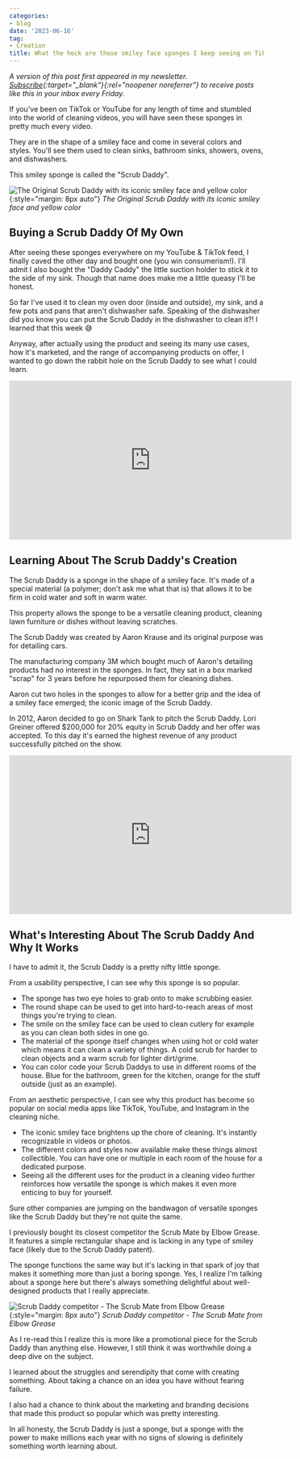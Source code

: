 ```yaml
---
categories:
- blog
date: '2023-06-16'
tag:
- Creation
title: What the heck are those smiley face sponges I keep seeing on TikTok?
---
```


_A version of this post first appeared in my newsletter. [Subscribe](https://designinsight.substack.com/){:target="\_blank"}{:rel="noopener noreferrer"} to receive posts like this in your inbox every Friday._

If you've been on TikTok or YouTube for any length of time and stumbled into the world of cleaning videos, you will have seen these sponges in pretty much every video.

They are in the shape of a smiley face and come in several colors and styles. You'll see them used to clean sinks, bathroom sinks, showers, ovens, and dishwashers.

This smiley sponge is called the "Scrub Daddy".

![The Original Scrub Daddy with its iconic smiley face and yellow color](https://substackcdn.com/image/fetch/w_1456,c_limit,f_webp,q_auto:good,fl_progressive:steep/https%3A%2F%2Fsubstack-post-media.s3.amazonaws.com%2Fpublic%2Fimages%2Fba5670d4-bb98-40e4-add8-220cef43bba7_474x474.jpeg){:style="margin: 8px auto"}
_The Original Scrub Daddy with its iconic smiley face and yellow color_

## Buying a Scrub Daddy Of My Own

After seeing these sponges everywhere on my YouTube & TikTok feed, I finally caved the other day and bought one (you win consumerism!). I'll admit I also bought the "Daddy Caddy" the little suction holder to stick it to the side of my sink. Though that name does make me a little queasy I'll be honest.

So far I've used it to clean my oven door (inside and outside), my sink, and a few pots and pans that aren't dishwasher safe. Speaking of the dishwasher did you know you can put the Scrub Daddy in the dishwasher to clean it?! I learned that this week 😅

Anyway, after actually using the product and seeing its many use cases, how it's marketed, and the range of accompanying products on offer, I wanted to go down the rabbit hole on the Scrub Daddy to see what I could learn.

<iframe width="560" height="315" src="https://www.youtube.com/embed/4vqyXF6E7C0" title="YouTube video player" frameborder="0" allow="accelerometer; autoplay; clipboard-write; encrypted-media; gyroscope; picture-in-picture; web-share" allowfullscreen></iframe>

## Learning About The Scrub Daddy's Creation

The Scrub Daddy is a sponge in the shape of a smiley face. It's made of a special material (a polymer; don't ask me what that is) that allows it to be firm in cold water and soft in warm water.

This property allows the sponge to be a versatile cleaning product, cleaning lawn furniture or dishes without leaving scratches.

The Scrub Daddy was created by Aaron Krause and its original purpose was for detailing cars.

The manufacturing company 3M which bought much of Aaron's detailing products had no interest in the sponges. In fact, they sat in a box marked "scrap" for 3 years before he repurposed them for cleaning dishes.

Aaron cut two holes in the sponges to allow for a better grip and the idea of a smiley face emerged; the iconic image of the Scrub Daddy.

In 2012, Aaron decided to go on Shark Tank to pitch the Scrub Daddy. Lori Greiner offered $200,000 for 20% equity in Scrub Daddy and her offer was accepted. To this day it's earned the highest revenue of any product successfully pitched on the show.

<iframe width="560" height="315" src="https://www.youtube.com/embed/ae5MssJ8en4" title="YouTube video player" frameborder="0" allow="accelerometer; autoplay; clipboard-write; encrypted-media; gyroscope; picture-in-picture; web-share" allowfullscreen></iframe>

## What's Interesting About The Scrub Daddy And Why It Works

I have to admit it, the Scrub Daddy is a pretty nifty little sponge.

From a usability perspective, I can see why this sponge is so popular.

- The sponge has two eye holes to grab onto to make scrubbing easier.
- The round shape can be used to get into hard-to-reach areas of most things you're trying to clean.
- The smile on the smiley face can be used to clean cutlery for example as you can clean both sides in one go.
- The material of the sponge itself changes when using hot or cold water which means it can clean a variety of things. A cold scrub for harder to clean objects and a warm scrub for lighter dirt/grime.
- You can color code your Scrub Daddys to use in different rooms of the house. Blue for the bathroom, green for the kitchen, orange for the stuff outside (just as an example).

From an aesthetic perspective, I can see why this product has become so popular on social media apps like TikTok, YouTube, and Instagram in the cleaning niche.

- The iconic smiley face brightens up the chore of cleaning. It's instantly recognizable in videos or photos.
- The different colors and styles now available make these things almost collectible. You can have one or multiple in each room of the house for a dedicated purpose.
- Seeing all the different uses for the product in a cleaning video further reinforces how versatile the sponge is which makes it even more enticing to buy for yourself.

Sure other companies are jumping on the bandwagon of versatile sponges like the Scrub Daddy but they're not quite the same.

I previously bought its closest competitor the Scrub Mate by Elbow Grease. It features a simple rectangular shape and is lacking in any type of smiley face (likely due to the Scrub Daddy patent).

The sponge functions the same way but it's lacking in that spark of joy that makes it something more than just a boring sponge. Yes, I realize I'm talking about a sponge here but there's always something delightful about well-designed products that I really appreciate.

![Scrub Daddy competitor - The Scrub Mate from Elbow Grease](https://substackcdn.com/image/fetch/w_1456,c_limit,f_webp,q_auto:good,fl_progressive:steep/https%3A%2F%2Fsubstack-post-media.s3.amazonaws.com%2Fpublic%2Fimages%2F051dc320-4087-425d-bd2c-66f2c29735c0_1150x1150.jpeg){:style="margin: 8px auto"}
_Scrub Daddy competitor - The Scrub Mate from Elbow Grease_

As I re-read this I realize this is more like a promotional piece for the Scrub Daddy than anything else. However, I still think it was worthwhile doing a deep dive on the subject.

I learned about the struggles and serendipity that come with creating something. About taking a chance on an idea you have without fearing failure.

I also had a chance to think about the marketing and branding decisions that made this product so popular which was pretty interesting.

In all honesty, the Scrub Daddy is just a sponge, but a sponge with the power to make millions each year with no signs of slowing is definitely something worth learning about.